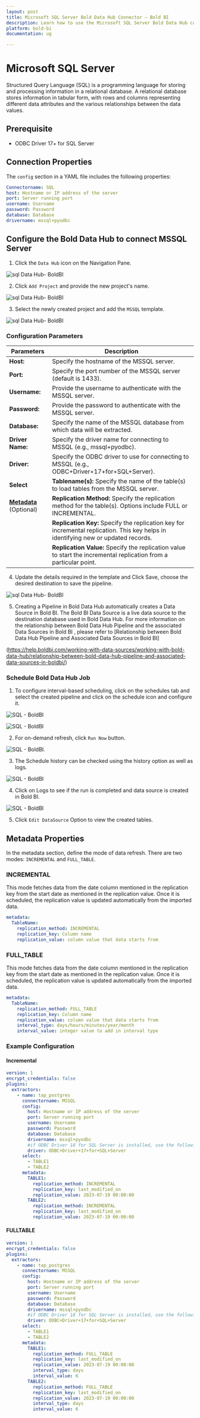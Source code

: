 ```yaml
---
layout: post
title: Microsoft SQL Server Bold Data Hub Connector – Bold BI
description: Learn how to use the Microsoft SQL Server Bold Data Hub connectors in Bold BI Enterprise Edition. Discover simple steps to integrate data smoothly and make the most of your analytics.
platform: bold-bi
documentation: ug

---
```


# Microsoft SQL Server

Structured Query Language (SQL) is a programming language for storing and processing information in a relational database. A relational database stores information in tabular form, with rows and columns representing different data attributes and the various relationships between the data values.

## Prerequisite

- ODBC Driver 17+ for SQL Server

## Connection Properties

The `config` section in a YAML file includes the following properties:

```yaml
Connectorname: SQL
host: Hostname or IP address of the server
port: Server running port
username: Username
password: Password
database: Database
drivername: mssql+pyodbc
```

## Configure the Bold Data Hub to connect MSSQL Server

   1. Click the `Data Hub` icon on the Navigation Pane.

  ![sql Data Hub- BoldBI](/static/assets/working-with-etl/images/clickdatahub.png#max-width=100%)

  2. Click `Add Project` and provide the new project's name.
  
   ![sql Data Hub- BoldBI](/static/assets/working-with-etl/images/addpipeline.png#max-width=100%)
  
  3. Select the newly created project and add the `MSSQL` template.

  ![sql Data Hub- BoldBI](/static/assets/working-with-etl/images/sql_addtemplate.png#max-width=100%)
  
### Configuration Parameters

| Parameters |   Description       |
|--------------------------|----------------------------------------------|
| **Host:**                | Specify the hostname of the MSSQL server.    |
| **Port:**                | Specify the port number of the MSSQL server (default is 1433). |
| **Username:**            | Provide the username to authenticate with the MSSQL server. |
| **Password:**            | Provide the password to authenticate with the MSSQL server. |
| **Database:**            | Specify the name of the MSSQL database from which data will be extracted. |
| **Driver Name:**         | Specify the driver name for connecting to MSSQL (e.g., mssql+pyodbc). |
| **Driver:**              | Specify the ODBC driver to use for connecting to MSSQL (e.g., ODBC+Driver+17+for+SQL+Server). |
| **Select**                 | **Tablename(s):**        Specify the name of the table(s) to load tables from the MSSQL server. |
| [**Metadata**](#metadata-properties)  (Optional) |  **Replication Method:** Specify the replication method for the table(s). Options include FULL or INCREMENTAL. |
|| **Replication Key:** Specify the replication key for incremental replication. This key helps in identifying new or updated records. |
|| **Replication Value:**  Specify the replication value to start the incremental replication from a particular point. |

  4. Update the details required in the template and Click Save, choose the desired destination to save the pipeline.

  ![sql Data Hub- BoldBI](/static/assets/working-with-etl/images/sql_yaml.png#max-width=100%)

  5. Creating a Pipeline in Bold Data Hub automatically creates a Data Source in Bold BI. The Bold BI Data Source is a live data source to the destination database used in Bold Data Hub. For more information on the relationship between Bold Data Hub Pipeline and the associated Data Sources in Bold BI , please refer to [Relationship between Bold Data Hub Pipeline and Associated Data Sources in Bold BI]

(https://help.boldbi.com/working-with-data-sources/working-with-bold-data-hub/relationship-between-bold-data-hub-pipeline-and-associated-data-sources-in-boldbi/)

### Schedule Bold Data Hub Job

1. To configure interval-based scheduling, click on the schedules tab and select the created pipeline and click on the schedule icon and configure it.

![SQL - BoldBI](/static/assets/working-with-etl/images/schedule_schedules.png#max-width=100%)

![SQL - BoldBI](/static/assets/working-with-etl/images/schedule_scheduledialog.png#max-width=100%)

2. For on-demand refresh, click `Run Now` button.

![SQL - BoldBI](/static/assets/working-with-etl/images/schedule_runnow.png#max-width=100%).

3. The Schedule history can be checked using the history option as well as logs.

![SQL - BoldBI](/static/assets/working-with-etl/images/schedule_history.png#max-width=100%)

4. Click on Logs to see if the run is completed and data source is created in Bold BI. 

![SQL - BoldBI](/static/assets/working-with-etl/images/pipeline_DsCreated.png#max-width=100%)


5. Click `Edit DataSource` Option to view the created tables.

## Metadata Properties

In the metadata section, define the mode of data refresh. There are two modes: ``INCREMENTAL`` and ``FULL_TABLE``.

### INCREMENTAL

This mode fetches data from the date column mentioned in the replication key from the start date as mentioned in the replication value. Once it is scheduled, the replication value is updated automatically from the imported data.

```yaml
metadata:
  TableName:
    replication_method: INCREMENTAL
    replication_key: Column name
    replication_value: column value that data starts from
```

### FULL_TABLE

This mode fetches data from the date column mentioned in the replication key from the start date as mentioned in the replication value. Once it is scheduled, the replication value is updated automatically from the imported data.

```yaml
metadata:
  TableName:
    replication_method: FULL_TABLE
    replication_key: Column name
    replication_value: column value that data starts from
    interval_type: days/hours/minutes/year/month
    interval_value: integer value to add in interval type
```

### Example Configuration

#### Incremental

```yaml
version: 1
encrypt_credentials: false
plugins:
  extractors:
    - name: tap_postgres
      connectorname: MSSQL
      config:
        host: Hostname or IP address of the server
        port: Server running port
        username: Username
        password: Password
        database: Database
        drivername: mssql+pyodbc
        #if ODBC Driver 18 for SQL Server is installed, use the following driver: ODBC+Driver+18+for+SQL+Server
        driver: ODBC+Driver+17+for+SQL+Server 
      select:
        - TABLE1
        - TABLE2
      metadata:
        TABLE1:
          replication_method: INCREMENTAL
          replication_key: last_modified_on
          replication_value: 2023-07-19 00:00:00
        TABLE2:
          replication_method: INCREMENTAL
          replication_key: last_modified_on
          replication_value: 2023-07-19 00:00:00
```


#### FULLTABLE

```yaml
version: 1
encrypt_credentials: false
plugins:
  extractors:
    - name: tap_postgres
      connectorname: MSSQL
      config:
        host: Hostname or IP address of the server
        port: Server running port
        username: Username
        password: Password
        database: Database
        drivername: mssql+pyodbc
        #if ODBC Driver 18 for SQL Server is installed, use the following driver: ODBC+Driver+18+for+SQL+Server
        driver: ODBC+Driver+17+for+SQL+Server 
      select:
        - TABLE1
        - TABLE2
      metadata:
        TABLE1:
          replication_method: FULL_TABLE
          replication_key: last_modified_on
          replication_value: 2023-07-19 00:00:00
          interval_type: days
          interval_value: 6
        TABLE2:
          replication_method: FULL_TABLE
          replication_key: last_modified_on
          replication_value: 2023-07-19 00:00:00
          interval_type: days
          interval_value: 6
```
